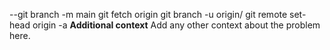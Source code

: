 --git branch -m main <BRANCH>
git fetch origin
git branch -u origin/<BRANCH> <BRANCH>
git remote set-head origin -a
**Additional context**
Add any other context about the problem here.
